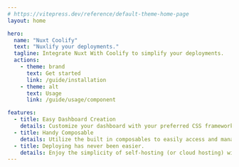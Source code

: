 ```yaml
---
# https://vitepress.dev/reference/default-theme-home-page
layout: home

hero:
  name: "Nuxt Coolify"
  text: "Nuxlify your deployments."
  tagline: Integrate Nuxt With Coolify to simplify your deployments.
  actions:
    - theme: brand
      text: Get started
      link: /guide/installation
    - theme: alt
      text: Usage
      link: /guide/usage/component

features:
  - title: Easy Dashboard Creation
    details: Customize your dashboard with your preferred CSS framework or use vanilla CSS to manage your self-hosted Coolify servers effortlessly.
  - title: Handy Composable
    details: Utilize the built in composables to easily access and manage your Coolify, Hetzner and Vultr instances, all from one application.
  - title: Deploying has never been easier.
    details: Enjoy the simplicity of self-hosting (or cloud hosting) with Coolify's powerful features. Seamlessly blend your DevOps and AppDev workflow.
---
```


